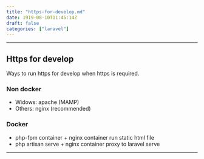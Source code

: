```yaml
---
title: "https-for-develop.md"
date: 1919-08-10T11:45:14Z
draft: false
categories: ["laravel"]
---
```




---

## Https for develop

Ways to run https for develop when https is required.

### Non docker

* Widows: apache (MAMP)
* Others: nginx (recommended)

### Docker

* php-fpm container + nginx container run static html file
* php artisan serve + nginx container proxy to laravel serve 

---

